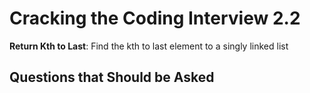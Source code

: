 # Cracking the Coding Interview 2.2

**Return Kth to Last**:
Find the kth to last element to a singly linked list

## Questions that Should be Asked
